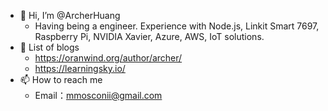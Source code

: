 - 👋 Hi, I’m @ArcherHuang
  - Having being a engineer. Experience with Node.js, Linkit Smart 7697, Raspberry Pi, NVIDIA Xavier, Azure, AWS, IoT solutions.
- 🌱  List of blogs
  - https://oranwind.org/author/archer/
  - https://learningsky.io/
- 📫 How to reach me 
  - Email：mmosconii@gmail.com

<!---
ArcherHuang/ArcherHuang is a ✨ special ✨ repository because its `README.md` (this file) appears on your GitHub profile.
You can click the Preview link to take a look at your changes.
💞️ 
- 👀 I’m interested in ...
--->
